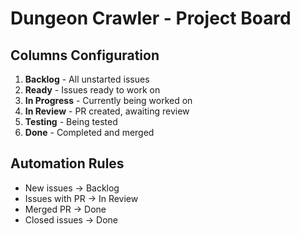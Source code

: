 # Dungeon Crawler - Project Board

## Columns Configuration
1. **Backlog** - All unstarted issues
2. **Ready** - Issues ready to work on
3. **In Progress** - Currently being worked on
4. **In Review** - PR created, awaiting review
5. **Testing** - Being tested
6. **Done** - Completed and merged

## Automation Rules
- New issues → Backlog
- Issues with PR → In Review
- Merged PR → Done
- Closed issues → Done